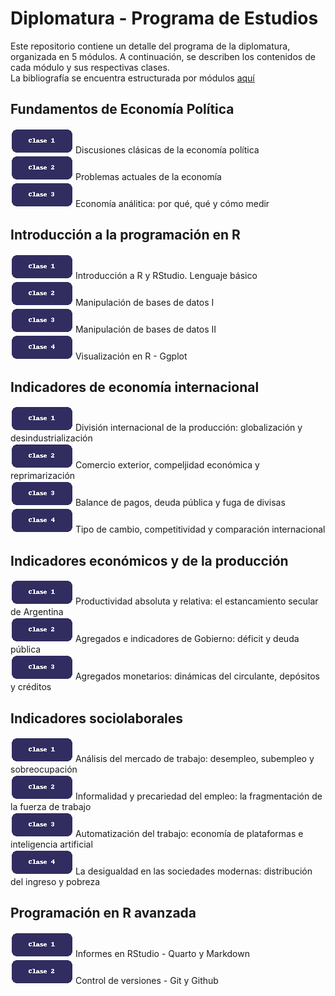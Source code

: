 # Diplomatura - Programa de Estudios

Este repositorio contiene un detalle del programa de la diplomatura, organizada en 5 módulos. A continuación, se describen los contenidos de cada módulo y sus respectivas clases.  
La bibliografía se encuentra estructurada por módulos [aquí](https://drive.google.com/drive/folders/1U_ck7uVjZY6-V5-ggrJ6nVFnu3bTciDU?usp=drive_link)

## Fundamentos de Economía Política
[![Download](assets/images/boton_clase1.png)](M1_C1.rar) Discusiones clásicas de la economía política     
[![Download](assets/images/boton_clase2.png)](M1_C2.rar) Problemas actuales de la economía    
[![Download](assets/images/boton_clase3.png)](M1_C3.rar) Economía análitica: por qué, qué y cómo medir    

## Introducción a la programación en R

[![Download](assets/images/boton_clase1.png)](M2_C1.rar) Introducción a R y RStudio. Lenguaje básico     
[![Download](assets/images/boton_clase2.png)](M2_C2.rar) Manipulación de bases de datos I  
[![Download](assets/images/boton_clase3.png)](M2_C3.rar) Manipulación de bases de datos II    
[![Download](assets/images/boton_clase4.png)](M2_C3.rar) Visualización en R - Ggplot  

## Indicadores de economía internacional

[![Download](assets/images/boton_clase1.png)](M3_C1.rar) División internacional de la producción: globalización y desindustrialización      
[![Download](assets/images/boton_clase2.png)](M3_C2.rar) Comercio exterior, compeljidad económica y reprimarización  
[![Download](assets/images/boton_clase3.png)](M3_C3.rar) Balance de pagos, deuda pública y fuga de divisas  
[![Download](assets/images/boton_clase4.png)](M3_C4.rar) Tipo de cambio, competitividad y comparación internacional  

## Indicadores económicos y de la producción

[![Download](assets/images/boton_clase1.png)](M4_C1.rar) Productividad absoluta y relativa: el estancamiento secular de Argentina    
[![Download](assets/images/boton_clase2.png)](M4_C2.rar) Agregados e indicadores de Gobierno: déficit y deuda pública  
[![Download](assets/images/boton_clase3.png)](M4_C3.rar) Agregados monetarios: dinámicas del circulante, depósitos y créditos  

## Indicadores sociolaborales

[![Download](assets/images/boton_clase1.png)](M5_C1.rar) Análisis del mercado de trabajo: desempleo, subempleo y sobreocupación      
[![Download](assets/images/boton_clase2.png)](M5_C2.rar) Informalidad y precariedad del empleo: la fragmentación de la fuerza de trabajo  
[![Download](assets/images/boton_clase3.png)](M5_C3.rar) Automatización del trabajo: economía de plataformas e inteligencia artificial  
[![Download](assets/images/boton_clase4.png)](M5_C4.rar) La desigualdad en las sociedades modernas: distribución del ingreso y pobreza  

## Programación en R avanzada

[![Download](assets/images/boton_clase1.png)](M6_C1.rar) Informes en RStudio - Quarto y Markdown   
[![Download](assets/images/boton_clase2.png)](M&_C2.rar) Control de versiones - Git y Github
